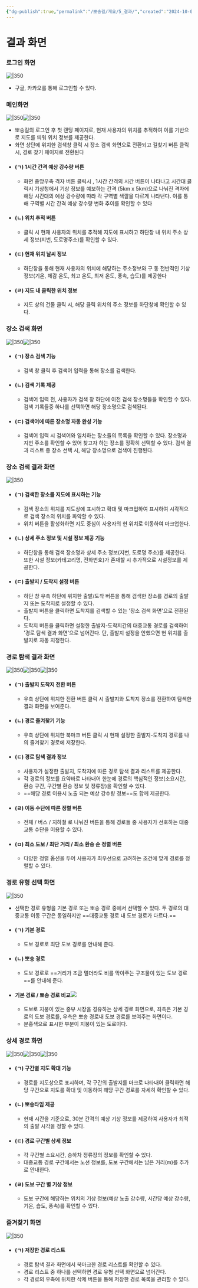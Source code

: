 ```yaml
---
{"dg-publish":true,"permalink":"/뽀송길/개요/5_결과/","created":"2024-10-04T15:52:24.746+09:00"}
---
```


# 결과 화면
### 로그인 화면
![|350](https://i.imgur.com/YHttzUh.png)
- 구글, 카카오를 통해 로그인할 수 있다.
### 메인화면
![|350](https://i.imgur.com/nlEv45j.jpeg)![|350](https://i.imgur.com/WbB5fqN.png)
- 뽀송길의 로그인 후 첫 랜딩 페이지로, 현재 사용자의 위치를 추적하여 이를 기반으로 지도를 띄워 위치 정보를 제공한다.
- 화면 상단에 위치한 검색창 클릭 시 장소 검색 화면으로 전환되고 길찾기 버튼 클릭 시, 경로 찾기 페이지로 전환된다
- #### (ㄱ) 1시간 간격 예상 강수량 버튼
	- 화면 중앙우측 격자 버튼 클릭시 , 1시간 간격의 시간 버튼이 나타나고 시간대 클릭시 기상청에서 기상 정보를 예보하는 간격 (5km x 5km)으로 나눠진 격자에 해당 시간대의 예상 강수량에 따라 각 구역별 색깔을 다르게 나타낸다. 이를 통해 구역별 시간 간격 예상 강수량 변화 추이를 확인할 수 있다
- #### (ㄴ) 위치 추적 버튼
	- 클릭 시 현재 사용자의 위치를 추적해 지도에 표시하고 하단창 내 위치 주소 상세 정보(지번, 도로명주소)를 확인할 수 있다.
- #### (ㄷ) 현재 위치 날씨 정보
	- 하단창을 통해 현재 사용자의 위치에 해당하는 주소정보와 구 동 전반적인 기상 정보(기온, 체감 온도, 최고 온도, 최저 온도, 풍속, 습도)를 제공한다
- #### (ㄹ) 지도 내 클릭한 위치 정보
	- 지도 상의 건물 클릭 시, 해당 클릭 위치의 주소 정보를 하단창에 확인할 수 있다.
### 장소 검색 화면
![|350](https://i.imgur.com/MMJOxps.png)![|350](https://i.imgur.com/GBN0OlN.png)
- #### (ㄱ) 장소 검색 기능
	- 검색 창 클릭 후 검색어 입력을 통해 장소를 검색한다.
- #### (ㄴ) 검색 기록 제공
	- 검색어 입력 전, 사용자가 검색 창 하단에 이전 검색 장소명들을 확인할 수 있다. 검색 기록들중 하나를 선택하면 해당 장소명으로 검색된다.
- #### (ㄷ) 검색어에 따른 장소명 자동 완성 기능
	- 검색어 입력 시 검색어와 일치하는 장소들의 목록을 확인할 수 있다. 장소명과 지번 주소를 확인할 수 있어 찾고자 하는 장소를 정확히 선택할 수 있다. 검색 결과 리스트 중 장소 선택 시, 해당 장소명으로 검색이 진행된다.
### 장소 검색 결과 화면
![|350](https://i.imgur.com/bUg6PDf.png)
- #### (ㄱ) 검색한 장소를 지도에 표시하는 기능
	- 검색 장소의 위치를 지도상에 표시하고 확대 및 마크업하여 표시하여 시각적으로 검색 장소의 위치를 파악할 수 있다.
	- 위치 버튼을 활성화하면 지도 중심이 사용자의 현 위치로 이동하여 마크업한다.
- #### (ㄴ) 상세 주소 정보 및 시설 정보 제공 기능
	- 하단창을 통해 검색 장소명과 상세 주소 정보(지번, 도로명 주소)를 제공한다. 또한 시설 정보(카테고리명, 전화번호)가 존재할 시 추가적으로 시설정보를 제공한다.
- #### (ㄷ) 출발지 / 도착지 설정 버튼
	- 하단 창 우측 하단에 위치한 출발/도착 버튼을 통해 검색한 장소를 경로의 출발지 또는 도착지로 설정할 수 있다.
	- 출발지 버튼을 클릭하면 도착지를 검색할 수 있는 '장소 검색 화면'으로 전환된다.
	- 도착지 버튼을 클릭하면 설정한 출발지-도착지간의 대중교통 경로를 검색하여 '경로 탐색 결과 화면'으로 넘어간다. 단, 출발지 설정을 안했으면 현 위치를 출발지로 자동 지정한다.
### 경로 탐색 결과 화면
![|350](https://i.imgur.com/11DJInn.png)![|350](https://i.imgur.com/wYwRxo6.png)![|350](https://i.imgur.com/YnzvIzj.png)
- #### (ㄱ) 출발지 도착지 전환 버튼
	- 우측 상단에 위치한 전환 버튼 클릭 시 출발지와 도착지 장소를 전환하여 탐색한 결과 화면을 보여준다.
- #### (ㄴ) 경로 즐겨찾기 기능
	- 우측 상단에 위치한 북마크 버튼 클릭 시 현재 설정한 출발지-도착지 경로를 나의 즐겨찾기 경로에 저장한다.
- #### (ㄷ) 경로 탐색 결과 정보
	- 사용자가 설정한 출발지, 도착지에 따른 경로 탐색 결과 리스트를 제공한다.
	- 각 경로의 정보를 요약바로 나타내어 한눈에 경로의 핵심적인 정보(소요시간, 환승 구간, 구간별 환승 정보 및 정류장)을 확인할 수 있다.
	- ==해당 경로 이용시 노출 되는 예상 강수량 정보==도 함께 제공한다.
- #### (ㄹ) 이동 수단에 따른 정렬 버튼
	- 전체 / 버스 / 지하철 로 나눠진 버튼을 통해 경로들 중 사용자가 선호하는 대중교통 수단을 이용할 수 있다.
- #### (ㅁ) 최소 도보 / 최단 거리 / 최소 환승 순 정렬 버튼
	- 다양한 정렬 옵션을 두어 사용자가 최우선으로 고려하는 조건에 맞게 경로를 정렬할 수 있다.
### 경로 유형 선택 화면
![|350](https://i.imgur.com/yXE3GZk.jpeg)
- 선택한 경로 유형을 기본 경로 또는 뽀송 경로 중에서 선택할 수 있다. 두 경로의 대중교통 이동 구간은 동일하지만 ==대중교통 경로 내 도보 경로가 다르다.==
- #### (ㄱ) 기본 경로
	- 도보 경로로 최단 도보 경로를 안내해 준다.
- #### (ㄴ) 뽀송 경로
	- 도보 경로로 ==거리가 조금 멀더라도 비를 막아주는 구조물이 있는 도보 경로==를 안내해 준다.
- #### 기본 경로 / 뽀송 경로 비교![](https://i.imgur.com/EYo1LRE.jpeg)
	- 도보로 지붕이 있는 중부 시장을 경유하는 상세 경로 화면으로, 죄측은 기본 경로의 도보 경로를, 우측은 뽀송 경로내 도보 경로를 보여주는 화면이다.
	- 분홍색으로 표시한 부분이 지붕이 있는 도로이다.
### 상세 경로 화면
![|350](https://i.imgur.com/T9S2EY3.jpeg)![|350](https://i.imgur.com/jcNOh3o.png)![|350](https://i.imgur.com/USOtEoO.png)
- #### (ㄱ) 구간별 지도 확대 기능
	- 경로를 지도상으로 표시하며, 각 구간의 출발지를 마크로 나타내어 클릭하면 해당 구간으로 지도를 확대 및 이동하여 해당 구간 경로를 자세히 확인할 수 있다.
- #### (ㄴ) 뽀송타임 제공
	- 현재 시간을 기준으로, 30분 간격의 예상 기상 정보를 제공하여 사용자가 최적의 출발 시각을 정할 수 있다.
- #### (ㄷ) 경로 구간별 상세 정보
	- 각 구간별 소요시간, 승하차 정류장의 정보를 확인할 수 있다.
	- 대중교통 경로 구간에서는 노선 정보를, 도보 구간에서는 남은 거리(m)를 추가로 안내한다.
- #### (ㄹ) 도보 구간 별 기상 정보
	- 도보 구간에 해당하는 위치의 기상 정보(예상 노출 강수량, 시간당 예상 강수량, 기온, 습도, 풍속)를 확인할 수 있다.
### 즐겨찾기 화면
![|350](https://i.imgur.com/SSGbtOZ.jpeg)
- #### (ㄱ) 저장한 경로 리스트 
	- 경로 탐색 결과 화면에서 북마크한 경로 리스트를 확인할 수 있다.
	- 경로 리스트 중 하나를 선택하면 경로 유형 선택 화면으로 넘어간다.
	- 각 경로의 우측에 위치한 삭제 버튼을 통해 저장한 경로 목록을 관리할 수 있다.
